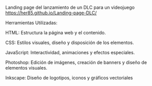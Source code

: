 Landing page del lanzamiento de un DLC para un videojuego https://her85.github.io/Landing-page-DLC/

Herramientas Utilizadas:

HTML: Estructura la página web y el contenido.

CSS: Estilos visuales, diseño y disposición de los elementos.

JavaScript: Interactividad, animaciones y efectos especiales.

Photoshop: Edición de imágenes, creación de banners y diseño de elementos visuales.

Inkscape: Diseño de logotipos, iconos y gráficos vectoriales
